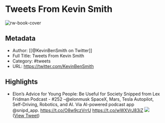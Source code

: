 # Tweets From Kevin Smith

![rw-book-cover](https://pbs.twimg.com/profile_images/1139051770569773056/4U85hj0y.jpg)

## Metadata
- Author: [[@KevinBenSmith on Twitter]]
- Full Title: Tweets From Kevin Smith
- Category: #tweets
- URL: https://twitter.com/KevinBenSmith

## Highlights
- Elon’s Advice for Young People: Be Useful for Society
  Snipped from Lex Fridman Podcast - #252 –⁦@elonmusk⁩ SpaceX, Mars, Tesla Autopilot, Self-Driving, Robotics, and AI.
  Via AI-powered podcast app @snipd_app.
  https://t.co/O8w9czVrrU https://t.co/wWXVrJ83iZ
  ![](https://pbs.twimg.com/media/GEU112OXIAAl2Z4.jpg) ([View Tweet](https://twitter.com/KevinBenSmith/status/1748863233681768528))
